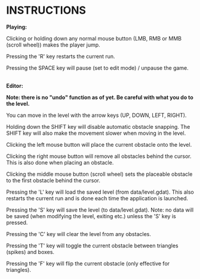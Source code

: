 # INSTRUCTIONS

<b>Playing:</b>

Clicking or holding down any normal mouse button (LMB, RMB or MMB (scroll wheel)) makes the player jump.

Pressing the 'R' key restarts the current run.

Pressing the SPACE key will pause (set to edit mode) / unpause the game.


<br><b>Editor:</b></br>

<b>Note: there is no "undo" function as of yet. Be careful with what you do to the level.</b>

You can move in the level with the arrow keys (UP, DOWN, LEFT, RIGHT).

Holding down the SHIFT key will disable automatic obstacle snapping.
The SHIFT key will also make the movement slower when moving in the level.

Clicking the left mouse button will place the current obstacle onto the level.

Clicking the right mouse button will remove all obstacles behind the cursor.
This is also done when placing an obstacle.

Clicking the middle mouse button (scroll wheel) sets the placeable obstacle to the first obstacle behind the cursor.

Pressing the 'L' key will load the saved level (from data/level.gdat).
This also restarts the current run and is done each time the application is launched.

Pressing the 'S' key will save the level (to data/level.gdat).
Note: no data will be saved (when modifying the level, exiting etc.) unless the 'S' key is pressed.

Pressing the 'C' key will clear the level from any obstacles.

Pressing the 'T' key will toggle the current obstacle between triangles (spikes) and boxes.

Pressing the 'F' key will flip the current obstacle (only effective for triangles).
